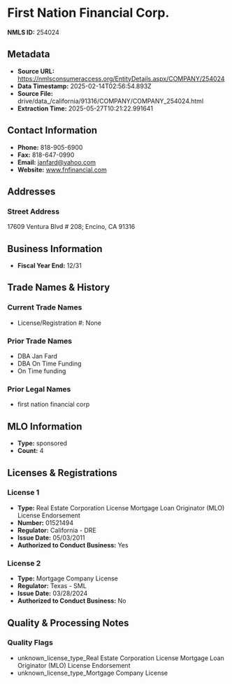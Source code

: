 # First Nation Financial Corp.

**NMLS ID:** 254024

## Metadata
- **Source URL:** https://nmlsconsumeraccess.org/EntityDetails.aspx/COMPANY/254024
- **Data Timestamp:** 2025-02-14T02:56:54.893Z
- **Source File:** drive/data_/california/91316/COMPANY/COMPANY_254024.html
- **Extraction Time:** 2025-05-27T10:21:22.991641

## Contact Information
- **Phone:** 818-905-6900
- **Fax:** 818-647-0990
- **Email:** janfard@yahoo.com
- **Website:** www.fnfinancial.com

## Addresses
### Street Address
17609 Ventura Blvd # 208; Encino, CA 91316

## Business Information
- **Fiscal Year End:** 12/31

## Trade Names & History
### Current Trade Names
- License/Registration #: None

### Prior Trade Names
- DBA Jan Fard
- DBA On Time Funding
- On Time funding

### Prior Legal Names
- first nation financial corp

## MLO Information
- **Type:** sponsored
- **Count:** 4

## Licenses & Registrations

### License 1
- **Type:** Real Estate Corporation License Mortgage Loan Originator (MLO) License Endorsement
- **Number:** 01521494
- **Regulator:** California - DRE
- **Issue Date:** 05/03/2011
- **Authorized to Conduct Business:** Yes

### License 2
- **Type:** Mortgage Company License
- **Regulator:** Texas - SML
- **Issue Date:** 03/28/2024
- **Authorized to Conduct Business:** No

## Quality & Processing Notes
### Quality Flags
- unknown_license_type_Real Estate Corporation License Mortgage Loan Originator (MLO) License Endorsement
- unknown_license_type_Mortgage Company License
